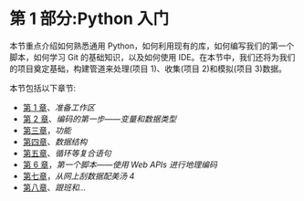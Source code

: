 <link href="Styles/Style00.css" rel="stylesheet" type="text/css"> <link href="Styles/Style01.css" rel="stylesheet" type="text/css"> <link href="Styles/Style02.css" rel="stylesheet" type="text/css"> <link href="Styles/Style03.css" rel="stylesheet" type="text/css">     

# 第 1 部分:Python 入门

本节重点介绍如何熟悉通用 Python，如何利用现有的库，如何编写我们的第一个脚本，如何学习 Git 的基础知识，以及如何使用 IDE。在本节中，我们还将为我们的项目奠定基础，构建管道来处理(项目 1)、收集(项目 2)和模拟(项目 3)数据。

本节包括以下章节:

*   [第 1 章](8f352965-cebb-43c0-b2ca-0f6bf944899e.xhtml)、*准备工作区*
*   [第 2 章](5fea535c-b144-4c8b-b20b-0a0ee1c1f157.xhtml)、*编码的第一步——变量和数据类型*
*   [第三章](4ee8a15a-87bb-40c8-8c44-9cd7270b0f21.xhtml)，*功能*
*   [第四章](9a022822-e79e-4132-808b-4e569046e0a7.xhtml)、*数据结构*
*   [第五章](70925645-d2c1-4540-8aa6-4a2db1a9413c.xhtml)、*循环等复合语句*
*   [第 6 章](ca8361ef-be7b-4ada-9b74-67c692791316.xhtml)，*第一个脚本——使用 Web APIs 进行地理编码*
*   [第七章](232fe2da-7fa8-4d76-b5fc-d4bf80535e86.xhtml)，*从网上刮数据配美汤 4*
*   [第八章](9ba775d6-d691-4394-a485-7020b2b1ef0c.xhtml)、*跟班和...*
